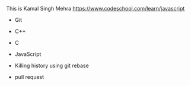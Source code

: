 This is Kamal Singh Mehra
https://www.codeschool.com/learn/javascript
* Git
* C++
* C
* JavaScript

* Killing history using git rebase
* pull request
